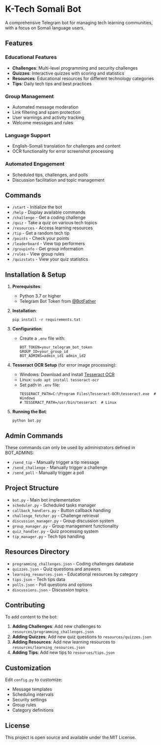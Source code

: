 # K-Tech Somali Bot

A comprehensive Telegram bot for managing tech learning communities, with a focus on Somali language users.

## Features

### Educational Features

- **Challenges**: Multi-level programming and security challenges
- **Quizzes**: Interactive quizzes with scoring and statistics
- **Resources**: Educational resources for different technology categories
- **Tips**: Daily tech tips and best practices

### Group Management

- Automated message moderation
- Link filtering and spam protection
- User warnings and activity tracking
- Welcome messages and rules

### Language Support

- English-Somali translation for challenges and content
- OCR functionality for error screenshot processing

### Automated Engagement

- Scheduled tips, challenges, and polls
- Discussion facilitation and topic management

## Commands

- `/start` - Initialize the bot
- `/help` - Display available commands
- `/challenge` - Get a coding challenge
- `/quiz` - Take a quiz on various tech topics
- `/resources` - Access learning resources
- `/tip` - Get a random tech tip
- `/points` - Check your points
- `/leaderboard` - View top performers
- `/groupinfo` - Get group information
- `/rules` - View group rules
- `/quizstats` - View your quiz statistics

## Installation & Setup

1. **Prerequisites**:

   - Python 3.7 or higher
   - Telegram Bot Token from [@BotFather](https://t.me/BotFather)

2. **Installation**:

   ```
   pip install -r requirements.txt
   ```

3. **Configuration**:

   - Create a `.env` file with:
     ```
     BOT_TOKEN=your_telegram_bot_token
     GROUP_ID=your_group_id
     BOT_ADMINS=admin_id1 admin_id2
     ```

4. **Tesseract OCR Setup** (for error image processing):

   - Windows: Download and install [Tesseract OCR](https://github.com/UB-Mannheim/tesseract/wiki)
   - Linux: `sudo apt install tesseract-ocr`
   - Set path in `.env` file:
     ```
     TESSERACT_PATH=C:\Program Files\Tesseract-OCR\tesseract.exe  # Windows
     # TESSERACT_PATH=/usr/bin/tesseract  # Linux
     ```

5. **Running the Bot**:
   ```
   python bot.py
   ```

## Admin Commands

These commands can only be used by administrators defined in BOT_ADMINS:

- `/send_tip` - Manually trigger a tip message
- `/send_challenge` - Manually trigger a challenge
- `/send_poll` - Manually trigger a poll

## Project Structure

- `bot.py` - Main bot implementation
- `scheduler.py` - Scheduled tasks manager
- `callback_handlers.py` - Button callback handling
- `challenge_fetcher.py` - Challenge retrieval
- `discussion_manager.py` - Group discussion system
- `group_manager.py` - Group management functionality
- `quiz_handler.py` - Quiz processing system
- `tip_manager.py` - Tech tips handling

## Resources Directory

- `programming_challenges.json` - Coding challenges database
- `quizzes.json` - Quiz questions and answers
- `learning_resources.json` - Educational resources by category
- `tips.json` - Tech tips data
- `polls.json` - Poll questions and options
- `discussions.json` - Discussion topics

## Contributing

To add content to the bot:

1. **Adding Challenges**: Add new challenges to `resources/programming_challenges.json`
2. **Adding Quizzes**: Add new quiz questions to `resources/quizzes.json`
3. **Adding Resources**: Add new learning resources to `resources/learning_resources.json`
4. **Adding Tips**: Add new tips to `resources/tips.json`

## Customization

Edit `config.py` to customize:

- Message templates
- Scheduling intervals
- Security settings
- Group rules
- Category definitions

## License

This project is open source and available under the MIT License.
